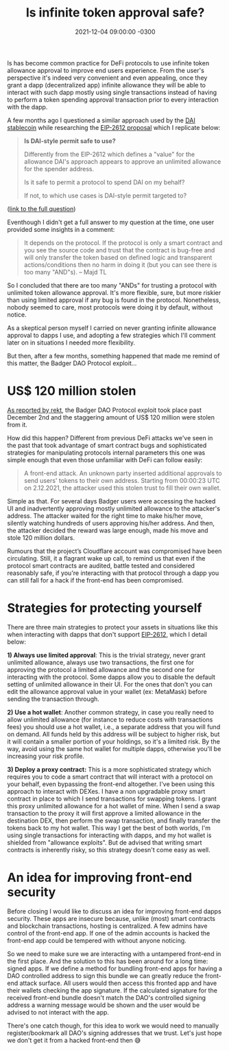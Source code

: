 ﻿---
layout: post
title: "Is infinite token approval safe?"
date: 2021-12-04 09:00:00 -0300
tags: crypto finance security
redirect_from:
  - /2020/11/restore-single-postgres-table
---

Is has become common  practice for DeFi protocols to use infinite token allowance approval to improve end users experience. From the user's perspective it's indeed very convenient and even appealing, once they grant a dapp (decentralized app) infinite allowance they will be able to interact with such dapp mostly using single transactions instead of having to perform a token spending approval transaction prior to every interaction with the dapp.

A few months ago I questioned a similar approach used by the [DAI stablecoin](https://makerdao.com/en/) while researching the [EIP-2612 proposal](https://eips.ethereum.org/EIPS/eip-2612) which I replicate below:

> <b>Is DAI-style permit safe to use?</b>
>
> Differently from the EIP-2612 which defines a "value" for the allowance DAI's approach appears to approve an unlimited allowance for the spender address.
>
>
> Is it safe to permit a protocol to spend DAI on my behalf?
>
>
> If not, to which use cases is DAI-style permit targeted to?

([link to the full question](https://ethereum.stackexchange.com/questions/99019/is-dai-style-permit-safe-to-use))

Eventhough I didn't get a full answer to my question at the time, one user provided some insights in a comment:

> It depends on the protocol. If the protocol is only a smart contract and you see the source code and trust that the contract is bug-free and will only transfer the token based on defined logic and transparent actions/conditions then no harm in doing it (but you can see there is too many "AND"s). – Majd TL

So I concluded that there are too many "ANDs" for trusting a protocol with unlimited token allowance approval. It's more flexible, sure, but more riskier than using limited approval if any bug is found in the protocol. Nonetheless, nobody seemed to care, most protocols were doing it by default, without notice.

As a skeptical person myself I carried on never granting infinite allowance approval to dapps I use, and adopting a few strategies which I'll comment later on in situations I needed more flexibility.

But then, after a few months, something happened that made me remind of this matter, the Badger DAO Protocol exploit...

US$ 120 million stolen
============

[As reported by rekt](https://rekt.news/badger-rekt/), the Badger DAO Protocol exploit took place past December 2nd and the staggering amount of US$ 120 million were stolen from it.

How did this happen? Different from previous DeFi attacks we've seen in the past that took advantage of smart contract bugs and sophisticated strategies for manipulating protocols internal parameters this one was simple enough that even those unfamiliar with DeFi can follow easily:

> A front-end attack. An unknown party inserted additional approvals to send users' tokens to their own address. Starting from 00:00:23 UTC on 2.12.2021, the attacker used this stolen trust to fill their own wallet.

Simple as that. For several days Badger users were accessing the hacked UI and inadvertently approving mostly unlimited allowance to the attacker's address. The attacker waited for the right time to make his/her move, silently watching hundreds of users approving his/her address. And then, the attacker decided the reward was large enough, made his move and stole 120 million dollars.

Rumours that the project’s Cloudflare account was compromised have been circulating. Still, it a flagrant wake up call, to remind us that even if the protocol smart contracts are audited, battle tested and considered reasonably safe, if you're interacting with that protocol through a dapp you can still fall for a hack if the front-end has been compromised.

Strategies for protecting yourself
============

There are three main strategies to protect your assets in situations like this when interacting with dapps that don't support [EIP-2612](https://eips.ethereum.org/EIPS/eip-2612), which I detail below:

<b>1) Always use limited approval</b>: This is the trivial strategy, never grant unlimited allowance, always use two transactions, the first one for approving the protocol a limited allowance and the second one for interacting with the protocol. Some dapps allow you to disable the default setting of unlimited allowance in their UI. For the ones that don't you can edit the allowance approval value in your wallet (ex: MetaMask) before sending the transaction through.

<b>2) Use a hot wallet</b>: Another common strategy, in case you really need to allow unlimited allowance (for instance to reduce costs with transactions fees) you should use a hot wallet, i.e., a separate address that you will fund on demand. All funds held by this address will be subject to higher risk, but it will contain a smaller portion of your holdings, so it's a limited risk. By the way, avoid using the same hot wallet for multiple dapps, otherwise you'll be increasing your risk profile.

<b>3) Deploy a proxy contract:</b> This is a more sophisticated strategy which requires you to code a smart contract that will interact with a protocol on your behalf, even bypassing the front-end altogether. I've been using this approach to interact with DEXes. I have a non upgradable proxy smart contract in place to which I send transactions for swapping tokens. I grant this proxy unlimited allowance for a hot wallet of mine. When I send a swap transaction to the proxy it will first approve a limited allowance in the destination DEX, then perform the swap transaction, and finally transfer the tokens back to my hot wallet. This way I get the best of both worlds, I'm using single transactions for interacting with dapps, and my hot wallet is shielded from "allowance exploits". But de advised that writing smart contracts is inherently risky, so this strategy doesn't come easy as well.

An idea for improving front-end security
============

Before closing I would like to discuss an idea for improving front-end dapps security. These apps are insecure because, unlike (most) smart contracts and blockchain transactions, hosting is centralized. A few admins have control of the front-end app. If one of the admin accounts is hacked the front-end app could be tempered with without anyone noticing. 

So we need to make sure we are interacting with a untampered front-end in the first place. And the solution to this has been around for a long time: signed apps. If we define a method for bundling front-end apps for having a DAO controlled address to sign this bundle we can greatly reduce the front-end attack surface. All users would then access this fronted app and have their wallets checking the app signature. If the calculated signature for the received front-end bundle doesn't match the DAO's controlled signing address a warning message would be shown and the user would be advised to not interact with the app.

There's one catch though, for this idea to work we would need to manually register/bookmark all DAO's signing addresses that we trust. Let's just hope we don't get it from a hacked front-end then 😅
